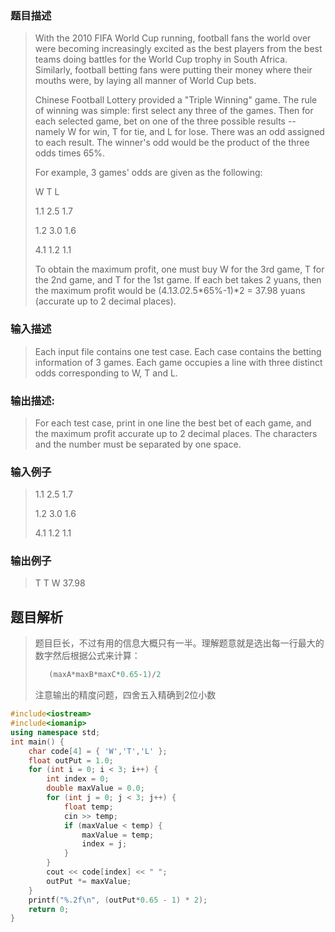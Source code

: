 ### 题目描述

> With the 2010 FIFA World Cup running, football fans the world over were becoming increasingly excited as the best players from the best teams doing battles for the World Cup trophy in South Africa. Similarly, football betting fans were putting their money where their mouths were, by laying all manner of World Cup bets.
>
>Chinese Football Lottery provided a "Triple Winning" game. The rule of winning was simple: first select any three of the games. Then for each selected game, bet on one of the three possible results -- namely W for win, T for tie, and L for lose. There was an odd assigned to each result. The winner's odd would be the product of the three odds times 65%.
>
>For example, 3 games' odds are given as the following:
>
>W    T    L
>
>1.1  2.5  1.7
>
>1.2  3.0  1.6
>
>4.1  1.2  1.1
>
>To obtain the maximum profit, one must buy W for the 3rd game, T for the 2nd game, and T for the 1st game. If each bet takes 2 yuans, then the maximum profit would be (4.1*3.0*2.5*65%-1)*2 = 37.98 yuans (accurate up to 2 decimal places).

### 输入描述

> Each input file contains one test case. Each case contains the betting information of 3 games. Each game occupies a line with three distinct odds corresponding to W, T and L.

### 输出描述:
> For each test case, print in one line the best bet of each game, and the maximum profit accurate up to 2 decimal places. The characters and the number must be separated by one space.

### 输入例子
> 1.1 2.5 1.7
>
> 1.2 3.0 1.6
>
> 4.1 1.2 1.1

### 输出例子
> T T W 37.98

## 题目解析
> 题目巨长，不过有用的信息大概只有一半。理解题意就是选出每一行最大的数字然后根据公式来计算：
>```c++
>    (maxA*maxB*maxC*0.65-1)/2
>```
>注意输出的精度问题，四舍五入精确到2位小数

```C++
#include<iostream>
#include<iomanip>
using namespace std;
int main() {
	char code[4] = { 'W','T','L' };
	float outPut = 1.0;
	for (int i = 0; i < 3; i++) {
		int index = 0;
		double maxValue = 0.0;
		for (int j = 0; j < 3; j++) {
			float temp;
			cin >> temp;
			if (maxValue < temp) {
				maxValue = temp;
				index = j;
			}
		}
		cout << code[index] << " ";
		outPut *= maxValue;
	}
	printf("%.2f\n", (outPut*0.65 - 1) * 2);
	return 0;
}
```